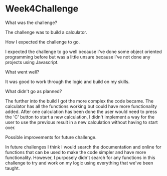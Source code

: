 # Week4Challenge

What was the challenge?

The challenge was to build a calculator.

How I expected the challenge to go.

I expected the challenge to go well because I've done some object oriented programming before but was a little unsure because I've not done any projects using Javascript. 

What went well?

It was good to work through the logic and build on my skills.
  
What didn't go as planned?
  
The further into the build I got the more complex the code became. The calculator has all the functions working but could have more functionality added. After one calculation has been done the user would need to press the 'C' button to start a new calculation, I didn't implement a way for the user to use the previous result in a  new calculation without having to start over.

Possible improvements for future challenge.

In future challenges I think I would search the documentation and online for functions that can be used to make the code simpler and have more functionality. However, I purposely didn't search for any functions in this challenge to try and work on my logic using everything that we've been taught.
